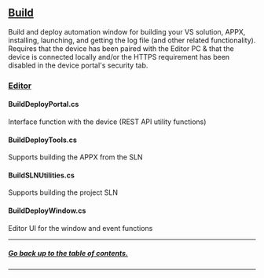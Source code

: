 ## [Build]()
Build and deploy automation window for building your VS solution, APPX, installing, launching, and getting the log file (and other related functionality). Requires that the device has been paired with the Editor PC & that the device is connected locally and/or the HTTPS requirement has been disabled in the device portal's security tab.

### [Editor](Editor)

#### BuildDeployPortal.cs
Interface function with the device (REST API utility functions)

#### BuildDeployTools.cs
Supports building the APPX from the SLN

#### BuildSLNUtilities.cs
Supports building the project SLN

#### BuildDeployWindow.cs
Editor UI for the window and event functions

---
##### [Go back up to the table of contents.](../../../README.md)
---
